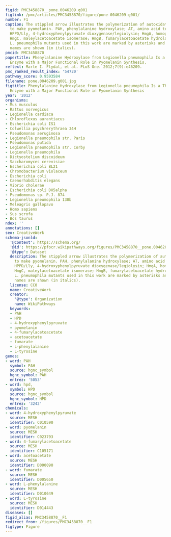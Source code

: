 ```yaml
---
figid: PMC3458870__pone.0046209.g001
figlink: /pmc/articles/PMC3458870/figure/pone-0046209-g001/
number: F1
caption: The stippled arrow illustrates the polymerization of autoxidated homogentisate
  to make pyomelanin. PAH, phenylalanine hydroxylase; AT, amino acid transferase;
  HPPD/Lly, 4-hydroxyphenylpyruvate dioxygenase/legiolysin; HmgA, homogentisate-1,2-dioxygenase;
  HmgC, maleylacetoacetate isomerase; HmgB, fumarylacetoacetate hydrolase. The two
  L. pneumophila mutants used in this work are marked by asterisks and their gene
  names are shown (in italics).
pmcid: PMC3458870
papertitle: Phenylalanine Hydroxylase from Legionella pneumophila Is a Thermostable
  Enzyme with a Major Functional Role in Pyomelanin Synthesis.
reftext: Marte I. Flydal, et al. PLoS One. 2012;7(9):e46209.
pmc_ranked_result_index: '54720'
pathway_score: 0.9593584
filename: pone.0046209.g001.jpg
figtitle: Phenylalanine Hydroxylase from Legionella pneumophila Is a Thermostable
  Enzyme with a Major Functional Role in Pyomelanin Synthesis
year: '2012'
organisms:
- Mus musculus
- Rattus norvegicus
- Legionella cardiaca
- Chloroflexus aurantiacus
- Escherichia coli IS1
- Colwellia psychrerythraea 34H
- Pseudomonas aeruginosa
- Legionella pneumophila str. Paris
- Pseudomonas putida
- Legionella pneumophila str. Corby
- Legionella pneumophila
- Dictyostelium discoideum
- Saccharomyces cerevisiae
- Escherichia coli BL21
- Chromobacterium violaceum
- Escherichia coli
- Caenorhabditis elegans
- Vibrio cholerae
- Escherichia coli DH5alpha
- Pseudomonas sp. P.J. 874
- Legionella pneumophila 130b
- Meleagris gallopavo
- Homo sapiens
- Sus scrofa
- Bos taurus
ndex: ''
annotations: []
seo: CreativeWork
schema-jsonld:
  '@context': https://schema.org/
  '@id': https://pfocr.wikipathways.org/figures/PMC3458870__pone.0046209.g001.html
  '@type': Dataset
  description: The stippled arrow illustrates the polymerization of autoxidated homogentisate
    to make pyomelanin. PAH, phenylalanine hydroxylase; AT, amino acid transferase;
    HPPD/Lly, 4-hydroxyphenylpyruvate dioxygenase/legiolysin; HmgA, homogentisate-1,2-dioxygenase;
    HmgC, maleylacetoacetate isomerase; HmgB, fumarylacetoacetate hydrolase. The two
    L. pneumophila mutants used in this work are marked by asterisks and their gene
    names are shown (in italics).
  license: CC0
  name: CreativeWork
  creator:
    '@type': Organization
    name: WikiPathways
  keywords:
  - PAH
  - HPD
  - 4-hydroxyphenylpyruvate
  - pyomelanin
  - 4-fumarylacetoacetate
  - acetoacetate
  - fumarate
  - L-phenylalanine
  - L-tyrosine
genes:
- word: PAH
  symbol: PAH
  source: hgnc_symbol
  hgnc_symbol: PAH
  entrez: '5053'
- word: hpd,
  symbol: HPD
  source: hgnc_symbol
  hgnc_symbol: HPD
  entrez: '3242'
chemicals:
- word: 4-hydroxyphenylpyruvate
  source: MESH
  identifier: C010590
- word: pyomelanin
  source: MESH
  identifier: C023793
- word: 4-fumarylacetoacetate
  source: MESH
  identifier: C105171
- word: acetoacetate
  source: MESH
  identifier: D000090
- word: fumarate
  source: MESH
  identifier: D005650
- word: L-phenylalanine
  source: MESH
  identifier: D010649
- word: L-tyrosine
  source: MESH
  identifier: D014443
diseases: []
figid_alias: PMC3458870__F1
redirect_from: /figures/PMC3458870__F1
figtype: Figure
---
```

